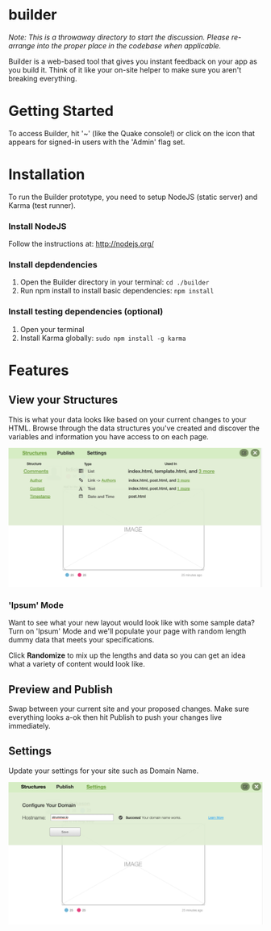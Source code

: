 builder
=======

_Note: This is a throwaway directory to start the discussion. Please re-arrange into the proper place in the codebase when applicable._

Builder is a web-based tool that gives you instant feedback on your app as you build it. Think of it like your on-site helper to make sure you aren't breaking everything.


# Getting Started

To access Builder, hit '~' (like the Quake console!) or click on the icon that appears for signed-in users with the 'Admin' flag set.


# Installation

To run the Builder prototype, you need to setup NodeJS (static server) and Karma (test runner).

### Install NodeJS

Follow the instructions at: http://nodejs.org/

### Install depdendencies

1. Open the Builder directory in your terminal: `cd ./builder`
2. Run npm install to install basic dependencies: `npm install`

### Install testing dependencies (optional)

1. Open your terminal
2. Install Karma globally: `sudo npm install -g karma`


# Features

## View your Structures

This is what your data looks like based on your current changes to your HTML. Browse through the data structures you've created and discover the variables and information you have access to on each page.

![Builder - Settings](wireframes/builder-structures.png?raw=true)

### 'Ipsum' Mode

Want to see what your new layout would look like with some sample data? Turn on 'Ipsum' Mode and we'll populate your page with random length dummy data that meets your specifications.

Click **Randomize** to mix up the lengths and data so you can get an idea what a variety of content would look like.

## Preview and Publish

Swap between your current site and your proposed changes. Make sure everything looks a-ok then hit Publish to push your changes live immediately.

## Settings

Update your settings for your site such as Domain Name.

![Builder - Settings](wireframes/builder-settings-success.png?raw=true)

